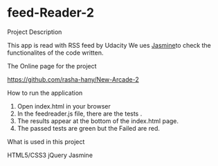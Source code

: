 # feed-Reader-2
Project Description 

This app is read with RSS feed by Udacity
We ues [Jasmine](https://jasmine.github.io/)to check the functionalites of the code written.

The Online page for the project 

https://github.com/rasha-hany/New-Arcade-2

How to run the application

1)  Open index.html in your browser
2)  In the feedreader.js file, there are the tests . 
3) The results  appear at the bottom of the index.html page.
4) The passed tests are green but the Failed are red.

What is used in this project 

HTML5/CSS3
jQuery
Jasmine
